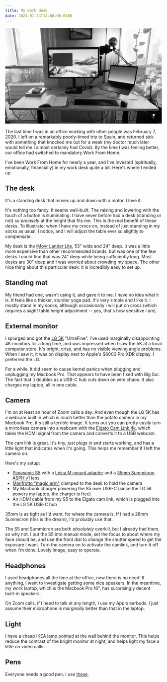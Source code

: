 ```yaml
---
title: My work desk
date: 2021-01-24T14:00:00-0400
---
```


![](/images/j/2021/01/L1007547.jpg)

The last time I was in an office working with other people was February 7,
2020. I left on a remarkably poorly-timed trip to Spain, and returned sick
with something that knocked me out for a week (my doctor much later would
tell me I almost certainly had Covid). By the time I was feeling better, our
office had switched to mandatory Work From Home.

I've been Work From Home for nearly a year, and I've invested (spiritually,
emotionally, financially) in my work desk quite a bit. Here's where I ended
up.

## The desk

It's a standing desk that moves up and down with a motor. I love it.

It's nothing too fancy. It seems well-built. The raising and lowering
with the touch of a button is illuminating. I have never before had a desk
(standing or not) so _precisely_ at the height that fits me. This is the real
benefit of these desks. To illustrate: when I have my crocs on, instead of
just standing in my socks as usual, I notice, and I will adjust the table
ever so slightly to compensate.

My desk is the [iMovr Lander Lite][lander-lite], 53" wide and 24" deep. It
was a little more expensive than other recommended brands, but was one of the
few desks I could find that was 24" deep while being sufficiently long. Most
desks are 30" deep and I was worried about crowding my space. The other nice
thing about this particular desk: it is incredibly easy to set up.

[lander-lite]: https://www.imovr.com/lander-lite-standing-desk.html

## Standing mat

My friend had one, wasn't using it, and gave it to me. I have no idea what it
is. It feels like a thicker, sturdier yoga pad. It's very simple and I like
it. I mostly stand in my socks, although occasionally I will put on crocs
(which requires a _slight_ table height adjustment -- yes, that's how
sensitive I am).

## External monitor

I splurged and got the [LG 5K][lg-5k] "UltraFine". I've used marginally
disappointing 4K monitors for a long time, and was impressed when I saw the
5K at a local computer store. It's bright, crisp, and has no visible viewing
angle problems. When I saw it, it was on display next to Apple's $6000 Pro
XDR display. I preferred the LG.

For a while, it did seem to cause kernel panics when plugging and unplugging
my Macbook Pro. That appears to have been fixed with Big Sur. The fact that
it doubles as a USB-C hub cuts down on wire chaos. It also charges my laptop,
all in one cable.

[lg-5k]: https://www.apple.com/shop/product/HMUB2LL/A/lg-ultrafine-5k-display

## Camera

I'm on at least an hour of Zoom calls a day. And even though the LG 5K has a
webcam built in which is _much_ better than the potato camera in my Macbook
Pro, it's still a terrible image. It turns out you can pretty easily turn a
mirrorless camera into a webcam with the [Elgato Cam Link 4k][camlink], which
takes the HDMI signal from the camera and converts it to a USB webcam.

The cam link is great. It's tiny, just plugs in and starts working, and has a
little light that indicates when it's going. This helps me remember if I left
the camera on.

Here's my setup:

- [Panasonic S5][s5] with a [Leica M-mount adapter][m-adapter] and a
  [35mm Summicron ASPH v1][summicron] lens
- [Manfrotto "magic arm"][magic-arm] clamped to the desk to hold the camera
- My Macbook charger powering the S5 over USB-C (since the LG 5K powers my
  laptop, the charger is free)
- An HDMI cable from my S5 to the Elgato cam link, which is plugged into the
  LG 5K USB-C hub

[s5]: https://www.bhphotovideo.com/c/product/1581612-REG/panasonic_lumix_dc_s5_mirrorless_digital.html
[m-adapter]: https://www.bhphotovideo.com/c/product/1103369-REG/novoflex_let_lem_lens_mount_adapter.html
[summicron]: https://www.kenrockwell.com/leica/35mm-f2-asph.htm
[magic-arm]: https://www.bhphotovideo.com/c/product/553825-REG/Manfrotto_244_244_Variable_Friction_Magic.html
[camlink]: https://www.bhphotovideo.com/c/product/1453840-REG/elgato_systems_10gam9901_cam_link_4k_game.html

35mm is as tight as I'd want, for where the camera is. If I had a 28mm
Summicron (this is the dream), I'd probably use that.

The S5 and Summicron are both _absolutely_ overkill, but I already had them,
so why not. I put the S5 into manual mode, set the focus to about where my
face should be, and use the front dial to change the shutter speed to get the
exposure I want. Turn the camera on to activate the camlink, and turn it off
when I'm done. Lovely image, easy to operate.

## Headphones

I used headphones all the time at the office, now there is no need! If
anything, I want to investigate getting some nice speakers. In the meantime,
my work laptop, which is the Macbook Pro 16", has surprisingly decent
built-in speakers.

On Zoom calls, if I need to talk at any length, I use my Apple earbuds. I
just assume their microphone is marginally better than that in the laptop.

## Light

I have a cheap IKEA lamp pointed at the wall behind the monitor. This helps
reduce the contrast of the bright monitor at night, and helps light my face a
little on video calls.

## Pens

Everyone needs a good pen. I use [these][pens].

[pens]: https://www.jetpens.com/Uni-ball-Signo-UM-151-Gel-Pen-0.28-mm-Black-10-Pen-Pack/pd/570
